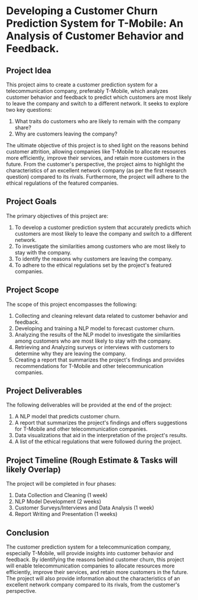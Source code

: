 # Developing a Customer Churn Prediction System for T-Mobile: An Analysis of Customer Behavior and Feedback.

## Project Idea
This project aims to create a customer prediction system for a telecommunication company, preferably T-Mobile, which analyzes customer behavior and feedback to predict which customers are most likely to leave the company and switch to a different network. It seeks to explore two key questions:

1. What traits do customers who are likely to remain with the company share?
1. Why are customers leaving the company?

The ultimate objective of this project is to shed light on the reasons behind customer attrition, allowing companies like T-Mobile to allocate resources more efficiently, improve their services, and retain more customers in the future. From the customer's perspective, the project aims to highlight the characteristics of an excellent network company (as per the first research question) compared to its rivals. Furthermore, the project will adhere to the ethical regulations of the featured companies.

## Project Goals
The primary objectives of this project are:

1. To develop a customer prediction system that accurately predicts which customers are most likely to leave the company and switch to a different network.
2. To investigate the similarities among customers who are most likely to stay with the company.
3. To identify the reasons why customers are leaving the company.
4. To adhere to the ethical regulations set by the project's featured companies.

## Project Scope
The scope of this project encompasses the following:

1. Collecting and cleaning relevant data related to customer behavior and feedback.
2. Developing and training a NLP model to forecast customer churn.
3. Analyzing the results of the NLP model to investigate the similarities among customers who are most likely to stay with the company.
4. Retrieving and Analyzing surveys or interviews with customers to determine why they are leaving the company.
5. Creating a report that summarizes the project's findings and provides recommendations for T-Mobile and other telecommunication companies.

## Project Deliverables
The following deliverables will be provided at the end of the project:

1. A NLP model that predicts customer churn.
2. A report that summarizes the project's findings and offers suggestions for T-Mobile and other telecommunication companies.
3. Data visualizations that aid in the interpretation of the project's results.
4. A list of the ethical regulations that were followed during the project.

## Project Timeline (Rough Estimate & Tasks will likely Overlap)
The project will be completed in four phases:

1. Data Collection and Cleaning (1 week)
2. NLP Model Development (2 weeks)
3. Customer Surveys/Interviews and Data Analysis (1 week)
4. Report Writing and Presentation (1 weeks)

## Conclusion
The customer prediction system for a telecommunication company, especially T-Mobile, will provide insights into customer behavior and feedback. By identifying the reasons behind customer churn, this project will enable telecommunication companies to allocate resources more efficiently, improve their services, and retain more customers in the future. The project will also provide information about the characteristics of an excellent network company compared to its rivals, from the customer's perspective.
